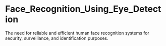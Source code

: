 # Face_Recognition_Using_Eye_Detection
The need for reliable and efficient human face recognition systems for security, surveillance, and identification purposes.
